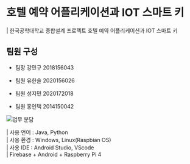 # 호텔 예약 어플리케이션과 IOT 스마트 키

| 한국공학대학교 종합설계 프로젝트 호텔 예약 어플리케이션과 IOT 스마트 키<br>

## 팀원 구성
- 팀장 강민구 2018156043 

- 팀원 유한솔 2020156026 

- 팀원 성지민 2020172018 

- 팀원 홍인택 2014150042

![업무 분담](https://user-images.githubusercontent.com/106138795/222035818-46468c97-d46b-4771-b95d-1c82bf0099c1.PNG)

| 사용 언어 : Java, Python<br>
| 사용 환경 : Windows, Linux(Raspbian OS)<br>
| 사용 IDE : Android Studio, VScode<br>
| Firebase + Android + Raspberry Pi 4<br>
